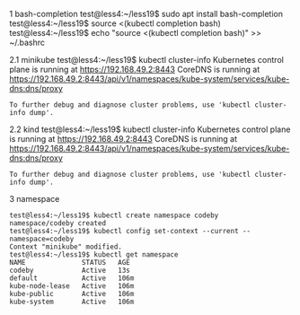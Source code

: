 1 bash-completion
	test@less4:~/less19$ sudo apt install bash-completion
	test@less4:~/less19$ source <(kubectl completion bash)
	test@less4:~/less19$ echo "source <(kubectl completion bash)" >> ~/.bashrc


2.1 minikube
	test@less4:~/less19$ kubectl cluster-info
	Kubernetes control plane is running at https://192.168.49.2:8443
	CoreDNS is running at https://192.168.49.2:8443/api/v1/namespaces/kube-system/services/kube-dns:dns/proxy

	To further debug and diagnose cluster problems, use 'kubectl cluster-info dump'.

2.2 kind
	test@less4:~/less19$ kubectl cluster-info
	Kubernetes control plane is running at https://192.168.49.2:8443
	CoreDNS is running at https://192.168.49.2:8443/api/v1/namespaces/kube-system/services/kube-dns:dns/proxy

	To further debug and diagnose cluster problems, use 'kubectl cluster-info dump'.


3 namespace

	test@less4:~/less19$ kubectl create namespace codeby
	namespace/codeby created
	test@less4:~/less19$ kubectl config set-context --current --namespace=codeby
	Context "minikube" modified.
	test@less4:~/less19$ kubectl get namespace
	NAME              STATUS   AGE
	codeby            Active   13s
	default           Active   106m
	kube-node-lease   Active   106m
	kube-public       Active   106m
	kube-system       Active   106m


